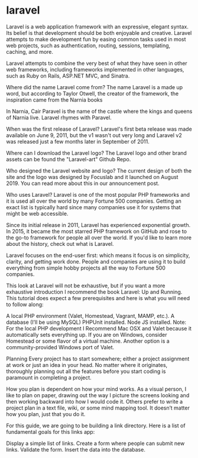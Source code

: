 # laravel
Laravel is a web application framework with an expressive, elegant syntax. Its belief is that development should be both enjoyable and creative. Laravel attempts to make development fun by easing common tasks used in most web projects, such as authentication, routing, sessions, templating, caching, and more.

Laravel attempts to combine the very best of what they have seen in other web frameworks, including frameworks implemented in other languages, such as Ruby on Rails, ASP.NET MVC, and Sinatra.

Where did the name Laravel come from?
The name Laravel is a made up word, but according to Taylor Otwell, the creator of the framework, the inspiration came from the Narnia books

In Narnia, Cair Paravel is the name of the castle where the kings and queens of Narnia live. Laravel rhymes with Paravel.

When was the first release of Laravel?
Laravel's first beta release was made available on June 9, 2011, but the v1 wasn't out very long and Laravel v2 was released just a few months later in September of 2011.

Where can I download the Laravel logo?
The Laravel logo and other brand assets can be found the "Laravel-art" Github Repo.

Who designed the Laravel website and logo?
The current design of both the site and the logo was designed by Focuslab and it launched on August 2019. You can read more about this in our announcement post.

Who uses Laravel?
Laravel is one of the most popular PHP frameworks and it is used all over the world by many Fortune 500 companies. Getting an exact list is typically hard since many companies use it for systems that might be web accessible.



Since its initial release in 2011, Laravel has experienced exponential growth. In 2015, it became the most starred PHP framework on GitHub and rose to the go-to framework for people all over the world. If you'd like to learn more about the history, check out what is Laravel.

Laravel focuses on the end-user first: which means it focus is on simplicity, clarity, and getting work done. People and companies are using it to build everything from simple hobby projects all the way to Fortune 500 companies.


This look at Laravel will not be exhaustive, but if you want a more exhaustive introduction I recommend the book Laravel: Up and Running. This tutorial does expect a few prerequisites and here is what you will need to follow along:

A local PHP environment (Valet, Homestead, Vagrant, MAMP, etc.).
A database (I’ll be using MySQL)
PHPUnit installed.
Node JS installed.
Note: For the local PHP development I Recommend Mac OSX and Valet because it automatically sets everything up. If you are on Windows, consider Homestead or some flavor of a virtual machine. Another option is a community-provided Windows port of Valet.


Planning
Every project has to start somewhere; either a project assignment at work or just an idea in your head. No matter where it originates, thoroughly planning out all the features before you start coding is paramount in completing a project.

How you plan is dependent on how your mind works. As a visual person, I like to plan on paper, drawing out the way I picture the screens looking and then working backward into how I would code it. Others prefer to write a project plan in a text file, wiki, or some mind mapping tool. It doesn’t matter how you plan, just that you do it.

For this guide, we are going to be building a link directory. Here is a list of fundamental goals for this links app:

Display a simple list of links.
Create a form where people can submit new links.
Validate the form.
Insert the data into the database.
